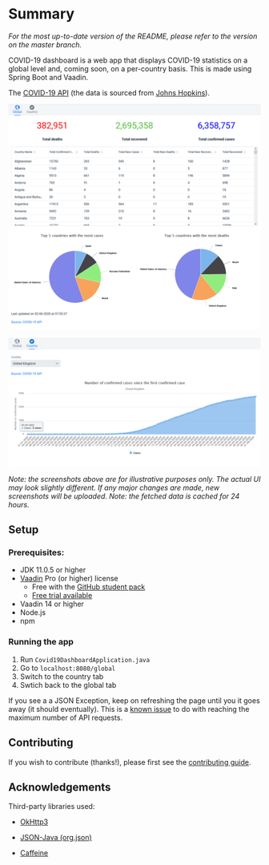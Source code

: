 # Summary

*For the most up-to-date version of the README, please refer to the version on the master branch.*

COVID-19 dashboard is a web app that displays COVID-19 statistics on a global level and, coming soon, on a per-country basis. This is made using Spring Boot and Vaadin.

The [COVID-19 API](https://covid19api.com/) (the data is sourced from [Johns Hopkins](https://github.com/CSSEGISandData/COVID-19)).

![Global dashboard](/media/global-dashboard.png)

![Country dashboard](/media/cases.png)

*Note: the screenshots above are for illustrative purposes only. The actual UI may look slightly different. 
If any major changes are made, new screenshots will be uploaded.*
*Note: the fetched data is cached for 24 hours.*

## Setup

### Prerequisites:

- JDK 11.0.5 or higher
- [Vaadin](https://vaadin.com/) Pro (or higher) license 
    - Free with the [GitHub student pack](https://education.github.com/pack)
    - [Free trial available](https://vaadin.com/pricing)
- Vaadin 14 or higher
- Node.js
- npm

### Running the app

1. Run `Covid19DashboardApplication.java`
2. Go to `localhost:8080/global`
3. Switch to the country tab
4. Swtich back to the global tab

If you see a a JSON Exception, keep on refreshing the page until you it goes away (it should eventually). This is a [known issue](https://github.com/knjk04/COVID-19-dashboard/issues/5) to do with reaching the maximum number of API requests.

## Contributing

If you wish to contribute (thanks!), please first see the [contributing guide](https://github.com/knjk04/COVID-19-dashboard/blob/master/CONTRIBUTING.md).

## Acknowledgements

Third-party libraries used:

- [OkHttp3](https://square.github.io/okhttp/)

- [JSON-Java (org.json)](https://github.com/stleary/JSON-java)

- [Caffeine](https://github.com/ben-manes/caffeine)

